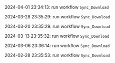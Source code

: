 2024-04-01 23:34:13: run workflow `Sync_Download` 

2024-03-28 23:35:29: run workflow `Sync_Download` 

2024-03-20 23:35:29: run workflow `Sync_Download` 

2024-03-13 23:35:32: run workflow `Sync_Download` 

2024-03-06 23:36:14: run workflow `Sync_Download` 

2024-02-28 23:35:53: run workflow `Sync_Download` 


